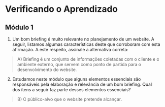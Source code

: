 # Verificando o Aprendizado

## Módulo 1
1. Um bom briefing é muito relevante no planejamento de um website. A seguir, listamos algumas características deste que corroboram com esta afirmação. A este respeito, assinale a alternativa correta:
> A) Briefing é um conjunto de informações coletadas com o cliente e o ambiente externo, que servem como ponto de partida para o desenvolvimento do website.
2. Estudamos neste módulo que alguns elementos essenciais são responsáveis pela elaboração e relevância de um bom briefing. Qual dos itens a seguir faz parte desses elementos essenciais?
> B) O público-alvo que o website pretende alcançar.
